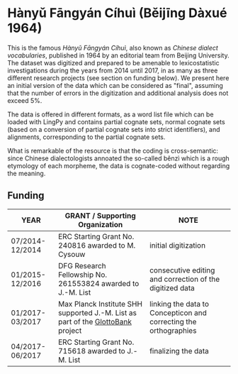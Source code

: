 # Hànyǔ Fāngyán Cíhuì (Běijīng Dàxué 1964)

This is the famous *Hànyǔ Fāngyán Cíhuì*, also known as *Chinese dialect vocabularies*, published in 1964 by an editorial team from Beijing University. 
The dataset was digitized and prepared to be amenable to lexicostatistic investigations during the years from 2014 until 2017, in as many as three different research projects (see section on funding below). 
We present here an initial version of the data which can be considered as "final", assuming that the number of errors in the digitization and additional analysis does not exceed 5%. 

The data is offered in different formats, as a word list file which can be loaded with LingPy and contains partial cognate sets, normal cognate sets (based on a conversion of partial cognate sets into strict identifiers), and alignments, corresponding to the partial cognate sets.

What is remarkable of the resource is that the coding is cross-semantic: since Chinese dialectologists annoated the so-called běnzì which is a rough etymology of each morpheme, the data is cognate-coded without regarding the meaning.

## Funding

YEAR | GRANT / Supporting Organization | NOTE 
--- | --- | ---
07/2014-12/2014 | ERC Starting Grant No. 240816 awarded to M. Cysouw | initial digitization 
01/2015-12/2016 | DFG Research Fellowship No. 261553824 awarded to J.-M. List | consecutive editing and correction of the digitized data 
01/2017-03/2017 | Max Planck Institute SHH supported J.-M. List as part of the [GlottoBank](http://glottobank.org) project | linking the data to Concepticon and correcting the orthographies
04/2017-06/2017 | ERC Starting Grant No. 715618 awarded to J.-M. List | finalizing the data 
